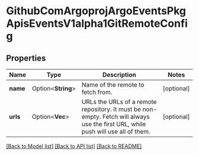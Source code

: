 # GithubComArgoprojArgoEventsPkgApisEventsV1alpha1GitRemoteConfig

## Properties

Name | Type | Description | Notes
------------ | ------------- | ------------- | -------------
**name** | Option<**String**> | Name of the remote to fetch from. | [optional]
**urls** | Option<**Vec<String>**> | URLs the URLs of a remote repository. It must be non-empty. Fetch will always use the first URL, while push will use all of them. | [optional]

[[Back to Model list]](../README.md#documentation-for-models) [[Back to API list]](../README.md#documentation-for-api-endpoints) [[Back to README]](../README.md)


